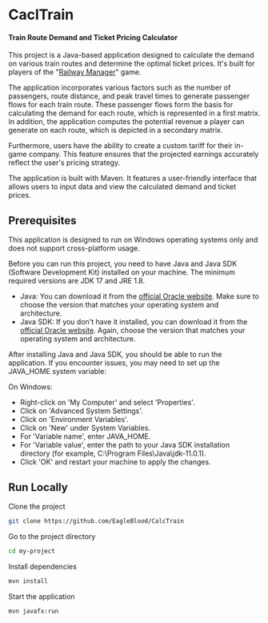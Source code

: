# CaclTrain

#### Train Route Demand and Ticket Pricing Calculator

This project is a Java-based application designed to calculate the demand on various train routes and determine the optimal ticket prices. It's built for players of the "[Railway Manager](https://sites.google.com/view/kolejowe-eg/strona-główna)" game.

The application incorporates various factors such as the number of passengers, route distance, and peak travel times to generate passenger flows for each train route. These passenger flows form the basis for calculating the demand for each route, which is represented in a first matrix. In addition, the application computes the potential revenue a player can generate on each route, which is depicted in a secondary matrix.

Furthermore, users have the ability to create a custom tariff for their in-game company. This feature ensures that the projected earnings accurately reflect the user's pricing strategy.

The application is built with Maven. It features a user-friendly interface that allows users to input data and view the calculated demand and ticket prices.

## Prerequisites
This application is designed to run on Windows operating systems only and does not support cross-platform usage.

Before you can run this project, you need to have Java and Java SDK (Software Development Kit) installed on your machine. The minimum required versions are JDK 17 and JRE 1.8.

* Java: You can download it from the [official Oracle website](https://www.oracle.com/java/technologies/javase-jdk11-downloads.html). Make sure to choose the version that matches your operating system and architecture.
* Java SDK: If you don't have it installed, you can download it from the [official Oracle website](https://www.oracle.com/java/technologies/javase-jdk11-downloads.html). Again, choose the version that matches your operating system and architecture.

After installing Java and Java SDK, you should be able to run the application. If you encounter issues, you may need to set up the JAVA_HOME system variable:

On Windows:

* Right-click on 'My Computer' and select 'Properties'.
* Click on 'Advanced System Settings'.
* Click on 'Environment Variables'.
* Click on 'New' under System Variables.
* For 'Variable name', enter JAVA_HOME.
* For 'Variable value', enter the path to your Java SDK installation directory (for example, C:\Program Files\Java\jdk-11.0.1).
* Click 'OK' and restart your machine to apply the changes.

## Run Locally

Clone the project

```bash
git clone https://github.com/EagleBlood/CalcTrain
```

Go to the project directory

```bash
cd my-project
```

Install dependencies

```bash
mvn install
```

Start the application

```bash
mvn javafx:run
```
